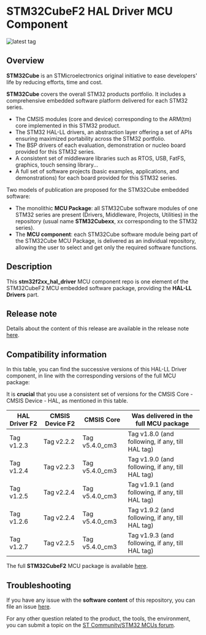 # STM32CubeF2 HAL Driver MCU Component

![latest tag](https://img.shields.io/github/v/tag/STMicroelectronics/stm32f2xx_hal_driver.svg?color=brightgreen)

## Overview

**STM32Cube** is an STMicroelectronics original initiative to ease developers' life by reducing efforts, time and cost.

**STM32Cube** covers the overall STM32 products portfolio. It includes a comprehensive embedded software platform delivered for each STM32 series.
   * The CMSIS modules (core and device) corresponding to the ARM(tm) core implemented in this STM32 product.
   * The STM32 HAL-LL drivers, an abstraction layer offering a set of APIs ensuring maximized portability across the STM32 portfolio.
   * The BSP drivers of each evaluation, demonstration or nucleo board provided for this STM32 series.
   * A consistent set of middleware libraries such as RTOS, USB, FatFS, graphics, touch sensing library...
   * A full set of software projects (basic examples, applications, and demonstrations) for each board provided for this STM32 series.

Two models of publication are proposed for the STM32Cube embedded software:
   * The monolithic **MCU Package**: all STM32Cube software modules of one STM32 series are present (Drivers, Middleware, Projects, Utilities) in the repository (usual name **STM32Cubexx**, xx corresponding to the STM32 series).
   * The **MCU component**: each STM32Cube software module being part of the STM32Cube MCU Package, is delivered as an individual repository, allowing the user to select and get only the required software functions.

## Description

This **stm32f2xx_hal_driver** MCU component repo is one element of the STM32CubeF2 MCU embedded software package, providing the **HAL-LL Drivers** part.

## Release note

Details about the content of this release are available in the release note [here](https://htmlpreview.github.io/?https://github.com/STMicroelectronics/stm32f2xx_hal_driver/blob/master/Release_Notes.html).

## Compatibility information

In this table, you can find the successive versions of this HAL-LL Driver component, in line with the corresponding versions of the full MCU package:

It is **crucial** that you use a consistent set of versions for the CMSIS Core - CMSIS Device - HAL, as mentioned in this table.

HAL Driver F2 | CMSIS Device F2 | CMSIS Core | Was delivered in the full MCU package
------------- | --------------- | ---------- | -------------------------------------
Tag v1.2.3 | Tag v2.2.2 | Tag v5.4.0_cm3 | Tag v1.8.0 (and following, if any, till HAL tag)
Tag v1.2.4 | Tag v2.2.3 | Tag v5.4.0_cm3 | Tag v1.9.0 (and following, if any, till HAL tag)
Tag v1.2.5 | Tag v2.2.4 | Tag v5.4.0_cm3 | Tag v1.9.1 (and following, if any, till HAL tag)
Tag v1.2.6 | Tag v2.2.4 | Tag v5.4.0_cm3 | Tag v1.9.2 (and following, if any, till HAL tag)
Tag v1.2.7 | Tag v2.2.5 | Tag v5.4.0_cm3 | Tag v1.9.3 (and following, if any, till HAL tag)

The full **STM32CubeF2** MCU package is available [here](https://github.com/STMicroelectronics/STM32CubeF2).

## Troubleshooting

If you have any issue with the **software content** of this repository, you can file an issue [here](https://github.com/STMicroelectronics/stm32f2xx_hal_driver/issues/new/choose).

For any other question related to the product, the tools, the environment, you can submit a topic on the [ST Community/STM32 MCUs forum](https://community.st.com/s/group/0F90X000000AXsASAW/stm32-mcus).

